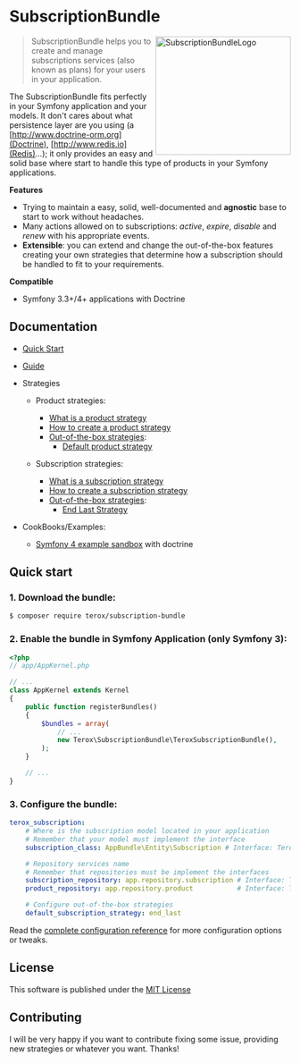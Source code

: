 SubscriptionBundle
==================

<img src="https://raw.githubusercontent.com/terox/SubscriptionBundle/master/doc/images/SubscriptionBundleLogo.png" alt="SubscriptionBundleLogo" width="242" height="212" align="right">

> SubscriptionBundle helps you to create and manage subscriptions services (also known as plans) for your users in your application.

The SubscriptionBundle fits perfectly in your Symfony application and your models. It don't cares about what persistence
layer are you using (a [http://www.doctrine-orm.org](Doctrine), [http://www.redis.io](Redis)...); it only provides an easy 
and solid base where start to handle this type of products in your Symfony applications.

**Features**
 * Trying to maintain a easy, solid, well-documented and **agnostic** base to start to work without headaches.
 * Many actions allowed on to subscriptions: *active*, *expire*, *disable* and *renew* with his appropriate events.
 * **Extensible**: you can extend and change the out-of-the-box features creating your own strategies that determine how 
 a subscription should be handled to fit to your requirements.

**Compatible**
 * Symfony 3.3+/4+ applications with Doctrine
 
Documentation
-------------

* [Quick Start](#quick-start)
* [Guide](https://github.com/terox/SubscriptionBundle/blob/master/doc/Guide.md)
* Strategies
    * Product strategies:
        * [What is a product strategy](https://github.com/terox/SubscriptionBundle/blob/master/doc/WhatIsProductStrategy.md)
        * [How to create a product strategy](https://github.com/terox/SubscriptionBundle/blob/master/doc/HowToCreateAProductStrategy.md])
        * [Out-of-the-box strategies](https://github.com/terox/SubscriptionBundle/blob/master/doc/strategies/product):
            * [Default product strategy](https://github.com/terox/SubscriptionBundle/blob/master/doc/strategies/product/DefaultStrategy.md)
            
    * Subscription strategies:
        * [What is a subscription strategy](https://github.com/terox/SubscriptionBundle/blob/master/doc/WhatIsAProductStrategy.md)
        * [How to create a subscription strategy](https://github.com/terox/SubscriptionBundle/blob/master/doc/HowToCreateASubscriptionStrategy.md)
        * [Out-of-the-box strategies](https://github.com/terox/SubscriptionBundle/blob/master/doc/strategies/subscription):
            * [End Last Strategy](https://github.com/terox/SubscriptionBundle/blob/master/doc/strategies/subscription/EndLastStrategy.md)

* CookBooks/Examples:
    * [Symfony 4 example sandbox](https://github.com/terox/sf4-subscription-example) with doctrine

Quick start
-----------

### 1. Download the bundle:

```bash
$ composer require terox/subscription-bundle
```

### 2. Enable the bundle in Symfony Application (only Symfony 3):

```php
<?php
// app/AppKernel.php

// ...
class AppKernel extends Kernel
{
    public function registerBundles()
    {
        $bundles = array(
            // ...
            new Terox\SubscriptionBundle\TeroxSubscriptionBundle(),
        );
    }

    // ...
}
```

### 3. Configure the bundle:

```yaml
terox_subscription:
    # Where is the subscription model located in your application
    # Remember that your model must implement the interface
    subscription_class: AppBundle\Entity\Subscription # Interface: Terox\SubscriptionBundle\Model\SubscriptionInterface

    # Repository services name
    # Remember that repositories must be implement the interfaces
    subscription_repository: app.repository.subscription # Interface: Terox\SubscriptionBundle\Repository\SubscriptionRepositoryInterface
    product_repository: app.repository.product           # Interface: Terox\SubscriptionBundle\Repository\ProductRepositoryInterface

    # Configure out-of-the-box strategies
    default_subscription_strategy: end_last
```
Read the [complete configuration reference](https://github.com/terox/SubscriptionBundle/blob/master/doc/ReferenceConfig.md) for more configuration options or tweaks.

License
-------

This software is published under the [MIT License](https://github.com/terox/SubscriptionBundle/master/LICENSE.md)

Contributing
------------

I will be very happy if you want to contribute fixing some issue, providing new strategies or whatever you want. Thanks!
